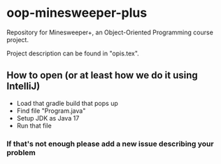 # oop-minesweeper-plus
Repository for Minesweeper+, an Object-Oriented Programming course project.

Project description can be found in "opis.tex".


## How to open (or at least how we do it using IntelliJ)
- Load that gradle build that pops up
- Find file "Program.java"
- Setup JDK as Java 17
- Run that file
### If that's not enough please add a new issue describing your problem
